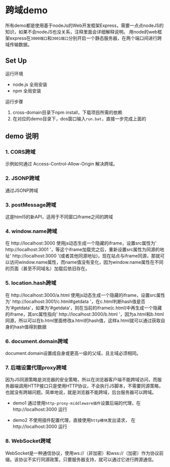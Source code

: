 # 跨域demo
所有demo都是使用基于nodeJs的Web开发框架Express，需要一点点nodeJS的知识，如果不会nodeJS也没关系，注释里面会详细解释说明。
用node的web框架express在`3000端口`和`3001端口`分别开启一个静态服务器，在两个端口间进行跨域传输数据。

## Set Up
运行环境
- node.js 全局安装
- npm 全局安装

运行步骤
1. cross-domain目录下npm install，下载项目所需的依赖
2. 在对应的demo目录下，dos窗口输入`run.bat`，直接一步完成上面的

## demo 说明

### 1. CORS跨域
示例如何通过 Access-Control-Allow-Origin 解决跨域。

### 2. JSONP跨域
通过JSONP跨域

### 3. postMessage跨域
这是html5的新API，适用于不同窗口iframe之间的跨域

### 4. window.name跨域
在 http://localhost:3000 使用js动态生成一个隐藏的iframe，设置src属性为' http://localhost:3001 '，等这个iframe加载完之后，重新设置src属性为同源的地址' http://localhost:3000 '(或者其他同源地址)，现在站点与iframe同源，那就可以访问window.name属性，而name值没有变化，因为window.name属性在不同的页面（甚至不同域名）加载后依旧存在。

### 5. location.hash跨域
在 http://localhost:3000/a.html 使用js动态生成一个隐藏的iframe，设置src属性为' http://localhost:3001/c.html#getdata '，在c.html判断hash值是否为'#getdata'，如果为'#getdata'，则在当前的iframe(c.html)中再生成一个隐藏的iframe，其src属性指向' http://localhost:3000/b.html '，因为a.html和b.html同源，所以可以在b.html里面修改a.html的hash值，这样a.html就可以通过获取自身的hash值得到数据

### 6. document.domain跨域
document.domain设置成自身或更高一级的父域，且主域必须相同。

### 7. 后端设置代理proxy跨域
因为JS同源策略是浏览器的安全策略，所以在浏览器客户端不能跨域访问，而服务器端调用HTTP接口只是使用HTTP协议，不会执行JS脚本，不需要同源策略，也就没有跨越问题。简单地说，就是浏览器不能跨域，后台服务器可以跨域。

- demo1
通过使用`http-proxy-middleware插件`设置后端的代理，在 http://localhost:3000 运行

- demo2
不使用插件配置代理，直接使用`http模块`发出请求， 在 http://localhost:3000 运行

### 8. WebSocket跨域
WebSocket是一种通信协议，使用ws://（非加密）和wss://（加密）作为协议前缀。该协议不实行同源政策，只要服务器支持，就可以通过它进行跨源通信。